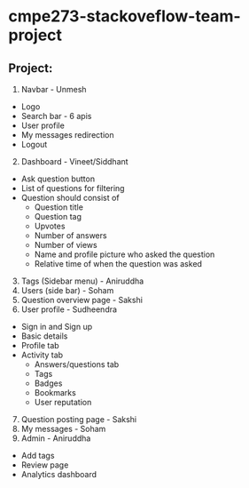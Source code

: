 # cmpe273-stackoveflow-team-project

## Project:    

1. Navbar - Unmesh  
- Logo  
- Search bar - 6 apis  
- User profile  
- My messages redirection  
- Logout  
2. Dashboard - Vineet/Siddhant  
- Ask question button  
- List of questions for filtering  
- Question should consist of  
    - Question title  
    - Question tag  
    - Upvotes  
    - Number of answers  
    - Number of views  
    - Name and profile picture who asked the question  
    - Relative time of when the question was asked  
3. Tags (Sidebar menu) - Aniruddha  
4. Users (side bar) - Soham  
5. Question overview page - Sakshi  
6. User profile - Sudheendra  
- Sign in and Sign up  
- Basic details  
- Profile tab  
- Activity tab  
    - Answers/questions tab  
    - Tags  
    - Badges  
    - Bookmarks  
    - User reputation  
7. Question posting page  - Sakshi  
8. My messages - Soham  
9. Admin - Aniruddha  
- Add tags  
- Review page  
- Analytics dashboard  


